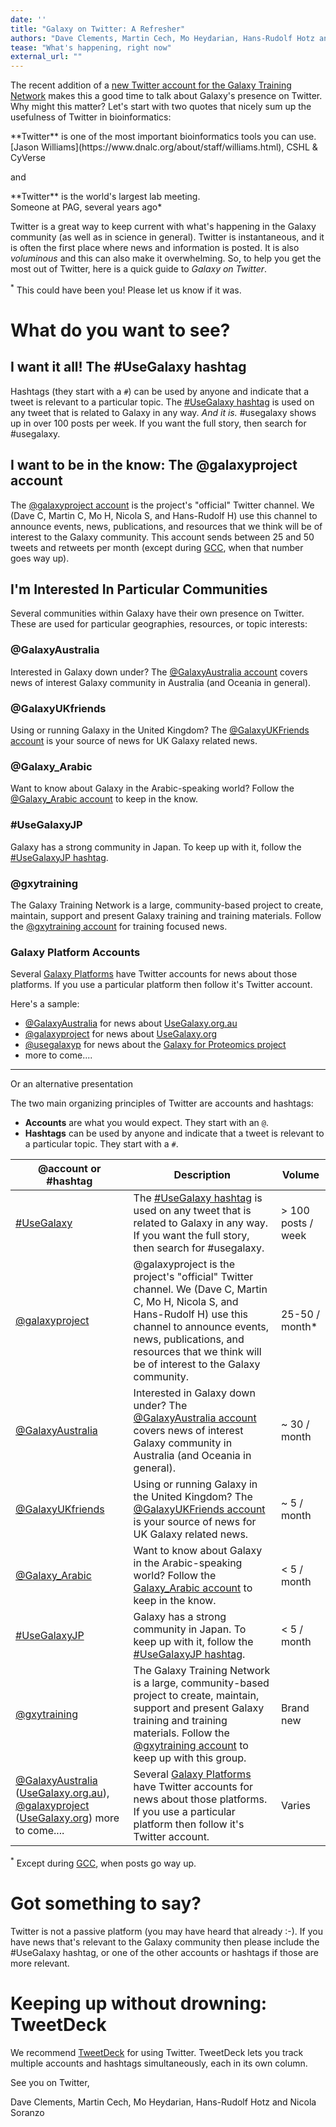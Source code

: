 ```yaml
---
date: ''
title: "Galaxy on Twitter: A Refresher"
authors: "Dave Clements, Martin Cech, Mo Heydarian, Hans-Rudolf Hotz and Nicola Soranzo"
tease: "What's happening, right now"
external_url: ""
---
```


The recent addition of a [new Twitter account for the Galaxy Training Network](https://twitter.com/gxytraining) makes this a good time to talk about Galaxy's presence on Twitter.  Why might this matter?  Let's start with two quotes that nicely sum up the usefulness of Twitter in bioinformatics:

<div class="blockquote">
**Twitter** is one of the most important bioinformatics tools you can use.
<footer class="blockquote-footer">[Jason Williams](https://www.dnalc.org/about/staff/williams.html), CSHL & CyVerse</footer>
</div>

and

<div class="blockquote">
**Twitter** is the world's largest lab meeting.
<footer class="blockquote-footer">Someone at PAG, several years ago*</footer>
</div>

Twitter is a great way to keep current with what's happening in the Galaxy community (as well as in science in general). Twitter is instantaneous, and it is often the first place where news and information is posted.  It is also *voluminous* and this can also make it overwhelming.  So, to help you get the most out of Twitter, here is a quick guide to *Galaxy on Twitter*.

<sup>*</sup> This could have been you!  Please let us know if it was.

# What do you want to see?

## I want it all!  The #UseGalaxy hashtag

Hashtags (they start with a `#`) can be used by anyone and indicate that a tweet is relevant to a particular topic.  The [#UseGalaxy hashtag](https://twitter.com/hashtag/UseGalaxy) is used on any tweet that is related to Galaxy in any way.  *And it is.*  #usegalaxy shows up in over 100 posts per week.  If you want the full story, then search for #usegalaxy.

## I want to be in the know: The @galaxyproject account

The [@galaxyproject account](https://twitter.com/galaxyproject) is the project's "official" Twitter channel.  We (Dave C, Martin C, Mo H, Nicola S, and Hans-Rudolf H) use this channel to announce events, news, publications, and resources that we think will be of interest to the Galaxy community.  This account sends between 25 and 50 tweets and retweets per month (except during [GCC](https://galaxyproject.org/gcc/), when that number goes way up).

## I'm Interested In Particular Communities

Several communities within Galaxy have their own presence on Twitter.  These are used for particular geographies, resources, or topic interests:

### @GalaxyAustralia

Interested in Galaxy down under?  The [@GalaxyAustralia account](https://twitter.com/GalaxyAustralia) covers news of interest Galaxy community in Australia (and Oceania in general). 

### @GalaxyUKfriends

Using or running Galaxy in the United Kingdom?  The [@GalaxyUKFriends account](https://twitter.com/GalaxyUKFriends) is your source of news for UK Galaxy related news.

### @Galaxy_Arabic

Want to know about Galaxy in the Arabic-speaking world?  Follow the [@Galaxy_Arabic account](https://twitter.com/Galaxy_Arabic) to keep in the know.

### #UseGalaxyJP

Galaxy has a strong community in Japan.  To keep up with it, follow the [#UseGalaxyJP hashtag](https://twitter.com/hashtag/UseGalaxyJP).

### @gxytraining

The Galaxy Training Network is a large, community-based project to create, maintain, support and present Galaxy training and training materials.  Follow the [@gxytraining account](https://twitter.com/gxytraining) for training focused news.

### Galaxy Platform Accounts

Several [Galaxy Platforms](/src/use) have Twitter accounts for news about those platforms.  If you use a particular platform then follow it's Twitter account.

Here's a sample:

* [@GalaxyAustralia](https://twitter.com/GalaxyAustralia) for news about [UseGalaxy.org.au](https://usegalaxy.org.au/)
* [@galaxyproject](https://twitter.com/galaxyproject) for news about [UseGalaxy.org](https://usegalaxy.org/)
* [@usegalaxyp](https://twitter.com/usegalaxyp) for news about the [Galaxy for Proteomics project](http://galaxyp.org/)
* more to come....

------------------

Or an alternative presentation

The two main organizing principles of Twitter are accounts and hashtags:
- **Accounts** are what you would expect. They start with an `@`.
- **Hashtags** can be used by anyone and indicate that a tweet is relevant to a particular topic. They start with a `#`.

| @account or #hashtag | Description | Volume |
| ---- | ---- | ---- |
|  [#UseGalaxy](https://twitter.com/hashtag/UseGalaxy) | The [#UseGalaxy hashtag](https://twitter.com/hashtag/UseGalaxy) is used on any tweet that is related to Galaxy in any way. If you want the full story, then search for #usegalaxy.  | > 100 posts / week |
| [@galaxyproject](https://twitter.com/galaxyproject) | @galaxyproject is the project's "official" Twitter channel.  We (Dave C, Martin C, Mo H, Nicola S, and Hans-Rudolf H) use this channel to announce events, news, publications, and resources that we think will be of interest to the Galaxy community. | 25-50 / month* |
| [@GalaxyAustralia](https://twitter.com/GalaxyAustralia) | Interested in Galaxy down under?  The [@GalaxyAustralia account](https://twitter.com/GalaxyAustralia) covers news of interest Galaxy community in Australia (and Oceania in general). | ~ 30 / month |
| [@GalaxyUKfriends](https://twitter.com/GalaxyUKFriends) | Using or running Galaxy in the United Kingdom?  The [@GalaxyUKFriends account](https://twitter.com/GalaxyUKFriends) is your source of news for UK Galaxy related news. | ~ 5 / month |
| [@Galaxy_Arabic](https://twitter.com/Galaxy_Arabic) | Want to know about Galaxy in the Arabic-speaking world?  Follow the [Galaxy_Arabic account](https://twitter.com/Galaxy_Arabic) to keep in the know. | < 5 / month |
| [#UseGalaxyJP](https://twitter.com/hashtag/UseGalaxyJP) | Galaxy has a strong community in Japan.  To keep up with it, follow the [#UseGalaxyJP hashtag](https://twitter.com/hashtag/UseGalaxyJP). | < 5 / month |
| [@gxytraining](https://twitter.com/gxytraining) | The Galaxy Training Network is a large, community-based project to create, maintain, support and present Galaxy training and training materials.  Follow the [@gxytraining account](https://twitter.com/gxytraining) to keep up with this group. | Brand new |
| [@GalaxyAustralia](https://twitter.com/GalaxyAustralia) ([UseGalaxy.org.au](https://usegalaxy.org.au/)), [@galaxyproject](https://twitter.com/galaxyproject) ([UseGalaxy.org](https://usegalaxy.org/)) more to come.... | Several [Galaxy Platforms](/src/use) have Twitter accounts for news about those platforms.  If you use a particular platform then follow it's Twitter account. | Varies |

<sup>*</sup> Except during [GCC](/src/gcc/index.md), when posts go way up.


# Got something to say?

Twitter is not a passive platform (you may have heard that already :-).  If you have news that's relevant to the Galaxy community then please include the #UseGalaxy hashtag, or one of the other accounts or hashtags if those are more relevant.


# Keeping up without drowning: TweetDeck

We recommend [TweetDeck](https://tweetdeck.twitter.com/) for using Twitter.  TweetDeck lets you track multiple accounts and hashtags simultaneously, each in its own column.  


See you on Twitter,

Dave Clements, Martin Cech, Mo Heydarian, Hans-Rudolf Hotz and Nicola Soranzo
